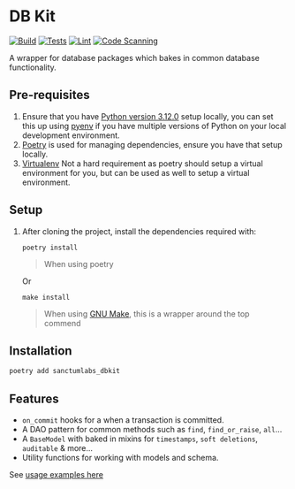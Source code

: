 # DB Kit

[![Build](https://github.com/SanctumLabs/dbkit/actions/workflows/build.yml/badge.svg)](https://github.com/SanctumLabs/dbkit/actions/workflows/build.yml)
[![Tests](https://github.com/SanctumLabs/dbkit/actions/workflows/tests.yaml/badge.svg)](https://github.com/SanctumLabs/dbkit/actions/workflows/tests.yaml)
[![Lint](https://github.com/SanctumLabs/dbkit/actions/workflows/lint.yml/badge.svg)](https://github.com/SanctumLabs/dbkit/actions/workflows/lint.yml)
[![Code Scanning](https://github.com/SanctumLabs/dbkit/actions/workflows/codeql.yaml/badge.svg)](https://github.com/SanctumLabs/dbkit/actions/workflows/codeql.yaml)

A wrapper for database packages which bakes in common database functionality.

## Pre-requisites

1. Ensure that you have [Python version 3.12.0](https://www.python.org/) setup locally, you can set this up
   using [pyenv](https://github.com/pyenv/pyenv) if you have multiple versions of Python on your local development
   environment.
2. [Poetry](https://python-poetry.org/) is used for managing dependencies, ensure you have that setup locally.
3. [Virtualenv](https://virtualenv.pypa.io/) Not a hard requirement as poetry should setup a virtual environment for
   you, but can be used as well to setup a virtual environment.

## Setup

1. After cloning the project, install the dependencies required with:

   ```shell
   poetry install
   ```
   > When using poetry

   Or
   ```shell
   make install
   ```
   > When using [GNU Make](https://www.gnu.org/s/make/manual/make.html), this is a wrapper around the top commend

## Installation

```bash
poetry add sanctumlabs_dbkit
```

## Features

* `on_commit` hooks for a when a transaction is committed.
* A DAO pattern for common methods such as `find`, `find_or_raise`, `all`...
* A `BaseModel` with baked in mixins for `timestamps`, `soft deletions`, `auditable` & more...
* Utility functions for working with models and schema.

See [usage examples here](docs/usage.py)

